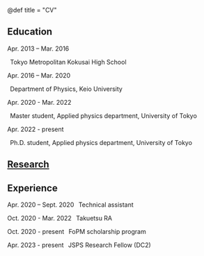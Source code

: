 @def title = "CV"

## Education
Apr. 2013 – Mar. 2016

&thinsp;    Tokyo Metropolitan Kokusai High School

Apr. 2016 – Mar. 2020

&thinsp;    Department of Physics, Keio University

Apr. 2020 - Mar. 2022

&thinsp;    Master student, Applied physics department, University of Tokyo

Apr. 2022 - present

&thinsp;    Ph.D. student, Applied physics department, University of Tokyo

## [Research](/English/Research_eng/)

## Experience
Apr. 2020 – Sept. 2020
&thinsp;    Technical assistant

Oct. 2020 - Mar. 2022
&thinsp;    Takuetsu RA

Oct. 2020 - present
&thinsp;    FoPM scholarship program

Apr. 2023 - present
&thinsp;    JSPS Research Fellow (DC2)